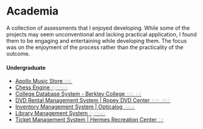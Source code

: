 # Academia
A collection of assessments that I enjoyed developing. While some of the projects may seem unconventional and lacking practical application, I found them to be engaging and entertaining while developing them. The focus was on the enjoyment of the process rather than the practicality of the outcome.
<br>

#### Undergraduate

* [Apollo Music Store <span style="color:lightgrey">`XML`</span>](./Apollo_Music_Center/)
* [Chess Engine <span style="color:lightgrey">`Python`</span>](https://github.com/crypticsy/Playground/tree/master/Game_Engine/Chess/)
* [College Database System - Berkley College <span style="color:lightgrey">`SQL`  `C#`</span>](./Berkley_College_System/)
* [DVD Rental Management System | Ropey DVD Center <span style="color:lightgrey">`ASP.NET`</span>](https://github.com/crypticsy/RopeyDVDManagementSystem/)
* [Inventory Management System | Opticalog <span style="color:lightgrey">`Java`</span>](./Opticalog/)
* [Library Management System <span style="color:lightgrey">`Python`</span>](./Library_Management_System/)
* [Ticket Management System | Hermes Recreation Center <span style="color:lightgrey">`C#`</span>](./Hermes_Ticket_Management_System/)